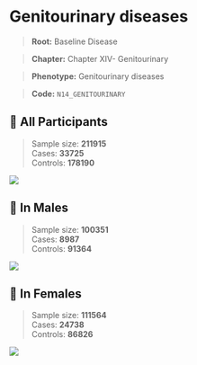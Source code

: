 # Genitourinary diseases

> **Root:** Baseline Disease  

> **Chapter:** Chapter XIV- Genitourinary  

> **Phenotype:** Genitourinary diseases  

> **Code:** `N14_GENITOURINARY`

## 🧪 All Participants  
> Sample size: **211915**  
> Cases: **33725**  
> Controls: **178190**
<img src="/Disease/Figures/ALL/Baseline/N14_GENITOURINARY.png"/>
<CsvTable src="/Disease_Data/ALL/Baseline/LG_N14_GENITOURINARY.csv" label="🔍 View full results" />

## 👨 In Males  
> Sample size: **100351**  
> Cases: **8987**  
> Controls: **91364**
<img src="/Disease/Figures/Male/Baseline/N14_GENITOURINARY.png"/>
<CsvTable src="/Disease_Data/Male/Baseline/LG_N14_GENITOURINARY.csv" label="🔍 View full results" />

## 👩 In Females  
> Sample size: **111564**  
> Cases: **24738**  
> Controls: **86826**
<img src="/Disease/Figures/Female/Baseline/N14_GENITOURINARY.png"/>
<CsvTable src="/Disease_Data/Female/Baseline/LG_N14_GENITOURINARY.csv" label="🔍 View full results" />
